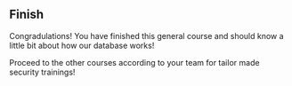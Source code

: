 ## Finish

Congradulations! You have finished this general course and should know a little bit about how our database works!

Proceed to the other courses according to your team for tailor made security trainings!
